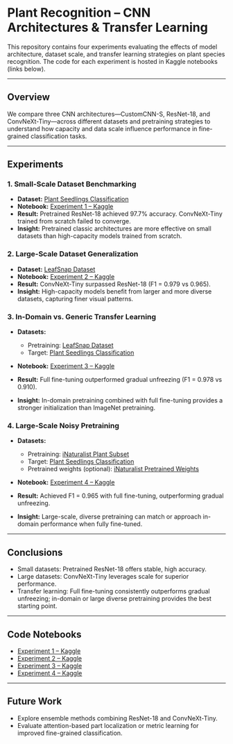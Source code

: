 

# Plant Recognition – CNN Architectures & Transfer Learning

This repository contains four experiments evaluating the effects of model architecture, dataset scale, and transfer learning strategies on plant species recognition. The code for each experiment is hosted in Kaggle notebooks (links below).

---

## Overview

We compare three CNN architectures—CustomCNN-S, ResNet-18, and ConvNeXt-Tiny—across different datasets and pretraining strategies to understand how capacity and data scale influence performance in fine-grained classification tasks.

---

## Experiments

### 1. Small-Scale Dataset Benchmarking

* **Dataset:** [Plant Seedlings Classification](https://www.kaggle.com/competitions/plant-seedlings-classification)
* **Notebook:** [Experiment 1 – Kaggle](https://www.kaggle.com/code/zackr67/nn-exp1)
* **Result:** Pretrained ResNet-18 achieved 97.7% accuracy. ConvNeXt-Tiny trained from scratch failed to converge.
* **Insight:** Pretrained classic architectures are more effective on small datasets than high-capacity models trained from scratch.

### 2. Large-Scale Dataset Generalization

* **Dataset:** [LeafSnap Dataset](https://www.kaggle.com/datasets/xhlulu/leafsnap-dataset)
* **Notebook:** [Experiment 2 – Kaggle](https://www.kaggle.com/code/zackr67/nn-exp2)
* **Result:** ConvNeXt-Tiny surpassed ResNet-18 (F1 = 0.979 vs 0.965).
* **Insight:** High-capacity models benefit from larger and more diverse datasets, capturing finer visual patterns.

### 3. In-Domain vs. Generic Transfer Learning

* **Datasets:**

  * Pretraining: [LeafSnap Dataset](https://www.kaggle.com/datasets/xhlulu/leafsnap-dataset)
  * Target: [Plant Seedlings Classification](https://www.kaggle.com/competitions/plant-seedlings-classification)
* **Notebook:** [Experiment 3 – Kaggle](https://www.kaggle.com/code/zackr67/nn-exp3)
* **Result:** Full fine-tuning outperformed gradual unfreezing (F1 = 0.978 vs 0.910).
* **Insight:** In-domain pretraining combined with full fine-tuning provides a stronger initialization than ImageNet pretraining.

### 4. Large-Scale Noisy Pretraining

* **Datasets:**

  * Pretraining: [iNaturalist Plant Subset](https://www.kaggle.com/datasets/zackr67/inaturalist)
  * Target: [Plant Seedlings Classification](https://www.kaggle.com/competitions/plant-seedlings-classification)
  * Pretrained weights (optional): [iNaturalist Pretrained Weights](https://www.kaggle.com/datasets/zackr67/inatweight)
* **Notebook:** [Experiment 4 – Kaggle](https://www.kaggle.com/code/zackr67/nn-exp4)
* **Result:** Achieved F1 = 0.965 with full fine-tuning, outperforming gradual unfreezing.
* **Insight:** Large-scale, diverse pretraining can match or approach in-domain performance when fully fine-tuned.

---

## Conclusions

* Small datasets: Pretrained ResNet-18 offers stable, high accuracy.
* Large datasets: ConvNeXt-Tiny leverages scale for superior performance.
* Transfer learning: Full fine-tuning consistently outperforms gradual unfreezing; in-domain or large diverse pretraining provides the best starting point.

---

## Code Notebooks

* [Experiment 1 – Kaggle](https://www.kaggle.com/code/zackr67/nn-exp1)
* [Experiment 2 – Kaggle](https://www.kaggle.com/code/zackr67/nn-exp2)
* [Experiment 3 – Kaggle](https://www.kaggle.com/code/zackr67/nn-exp3)
* [Experiment 4 – Kaggle](https://www.kaggle.com/code/zackr67/nn-exp4)

---

## Future Work

* Explore ensemble methods combining ResNet-18 and ConvNeXt-Tiny.
* Evaluate attention-based part localization or metric learning for improved fine-grained classification.